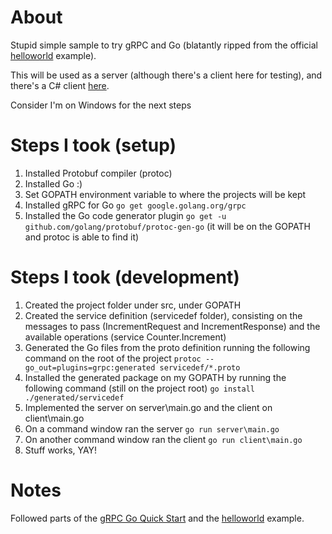 # About
Stupid simple sample to try gRPC and Go (blatantly ripped from the official [helloworld](https://github.com/grpc/grpc-go/tree/master/examples/helloworld) example).

This will be used as a server (although there's a client here for testing), and there's a C# client [here](https://github.com/joaofbantunes/grpcsample-dotnet).

Consider I'm on Windows for the next steps

# Steps I took (setup)
1. Installed Protobuf compiler (protoc)
2. Installed Go :)
3. Set GOPATH environment variable to where the projects will be kept
4. Installed gRPC for Go `go get google.golang.org/grpc`
5. Installed the Go code generator plugin `go get -u github.com/golang/protobuf/protoc-gen-go` (it will be on the GOPATH and protoc is able to find it)


# Steps I took (development)
1. Created the project folder under src, under GOPATH
2. Created the service definition (servicedef folder), consisting on the messages to pass (IncrementRequest and IncrementResponse) and the available operations (service Counter.Increment)
3. Generated the Go files from the proto definition running the following command on the root of the project  `protoc --go_out=plugins=grpc:generated servicedef/*.proto`
4. Installed the generated package on my GOPATH by running the following command (still on the project root) `go install ./generated/servicedef`
5. Implemented the server on server\main.go and the client on client\main.go
6. On a command window ran the server `go run server\main.go`
7. On another command window ran the client `go run client\main.go`
8. Stuff works, YAY!

# Notes
Followed parts of the [gRPC Go Quick Start](http://www.grpc.io/docs/quickstart/go.html) and the [helloworld](https://github.com/grpc/grpc-go/tree/master/examples/helloworld) example.